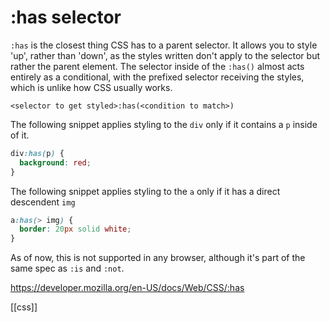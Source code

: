 # :has selector

`:has` is the closest thing CSS has to a parent selector. It allows you to style 'up', rather than 'down', as the styles written don't apply to the selector but rather the parent element. The selector inside of the `:has()` almost acts entirely as a conditional, with the prefixed selector receiving the styles, which is unlike how CSS usually works.

`<selector to get styled>:has(<condition to match>)`

The following snippet applies styling to the `div` only if it contains a `p` inside of it.
```css
div:has(p) {
  background: red;
}
```

The following snippet applies styling to the `a` only if it has a direct descendent `img`
```css
a:has(> img) {
  border: 20px solid white;
}
```

As of now, this is not supported in any browser, although it's part of the same spec as `:is` and `:not`.

https://developer.mozilla.org/en-US/docs/Web/CSS/:has

[[css]]